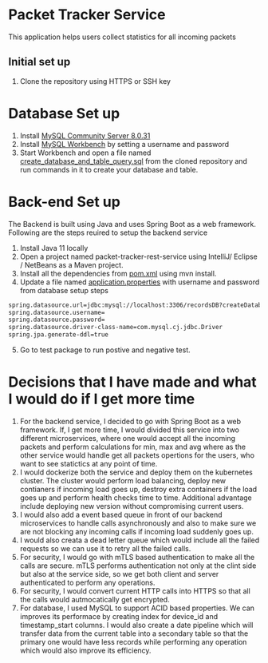 # Packet Tracker Service
This application helps users collect statistics for all incoming packets

## Initial set up
1) Clone the repository using HTTPS or SSH key

# Database Set up
1) Install [MySQL Community Server 8.0.31](https://dev.mysql.com/downloads/mysql/)
2) Install [MySQL Workbench](https://dev.mysql.com/downloads/workbench/) by setting a username and password 
3) Start Workbench and open a file named [create_database_and_table_query.sql](https://github.com/varadjos89/Cisco_Meraki/blob/master/create_database_and_table_query.sql) from the cloned repository and run commands in it to create your database and table.

# Back-end Set up
The Backend is built using Java and uses Spring Boot as a web framework. Following are the steps reuired to setup the backend service
1) Install Java 11 locally 
2) Open a project named packet-tracker-rest-service using IntelliJ/ Eclipse / NetBeans as a Maven project.
3) Install all the dependencies from [pom.xml](https://github.com/varadjos89/Cisco_Meraki/blob/master/packet-tracker-rest-service/pom.xml) using mvn install.
4) Update a file named [application.properties](https://github.com/varadjos89/Cisco_Meraki/blob/main/packet-tracker-rest-service/src/main/resources/application.properties) with username and password from database setup steps

```bash
spring.datasource.url=jdbc:mysql://localhost:3306/recordsDB?createDatabaseIfNotExist=true
spring.datasource.username=
spring.datasource.password=
spring.datasource.driver-class-name=com.mysql.cj.jdbc.Driver
spring.jpa.generate-ddl=true
```

5) Go to test package to run postive and negative test.

# Decisions that I have made and what I would do if I get more time
1) For the backend service, I decided to go with Spring Boot as a web framework. If, I get more time, I would divided this service into two different microservices, where one would accept all the incoming packets and perform calculations for min, max and avg where as the other service would handle get all packets opertions for the users, who want to see statictics at any point of time.
2) I would dockerize both the service and deploy them on the kubernetes cluster. The cluster would perform load balancing, deploy new contianers if incoming load goes up, destroy extra containers if the load goes up and perform health checks time to time. Additional advantage include deploying new version without compromising current users.
3) I would also add a event based queue in front of our backend microservices to handle calls asynchronously and also to make sure we are not blocking any incoming calls if incoming load suddenly goes up. 
4) I would also creata a dead letter queue which would include all the failed requests so we can use it to retry all the failed calls.
5) For security, I would go with mTLS based authentication to make all the calls are secure. mTLS performs authentication not only at the clint side but also at the service side, so we get both client and server authenticated to perform any operations.
6) For security, I would convert current HTTP calls into HTTPS so that all the calls would autmocatically get encrypted.
7) For database, I used MySQL to support ACID based properties. We can improves its performace by creating index for device_id and timestamp_start columns. I would also create a date pipeline which will transfer data from the current table into a secondary table so that the primary one would have less records while performing any operation which would also improve its efficiency.
